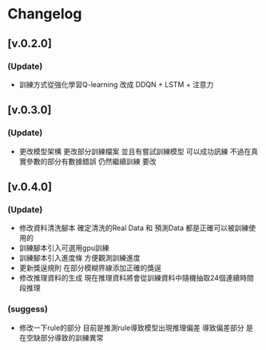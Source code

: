 # Changelog

## [v.0.2.0]
### (Update)
- 訓練方式從強化學習Q-learning 改成 DDQN + LSTM + 注意力

## [v.0.3.0]
### (Update)
- 更改模型架構 更改部分訓練檔案 並且有嘗試訓練模型 可以成功訊練 不過在真實參數的部分有數據錯誤 仍然繼續訓練 要改

## [v.0.4.0]
### (Update)
- 修改資料清洗腳本 確定清洗的Real Data 和 預測Data 都是正確可以被訓練使用的
- 訓練腳本引入可選用gpu訓練
- 訓練腳本引入進度條 方便觀測訓練進度
- 更新獎逞規則 在部分模糊界線添加正確的獎逞
- 修改推理資料的生成 現在推理資料將會從訓練資料中隨機抽取24個連續時間段推理
### (suggess)
- 修改一下rule的部分 目前是推測rule導致模型出現推理偏差 導致偏差部分 是在空缺部分導致的訓練異常